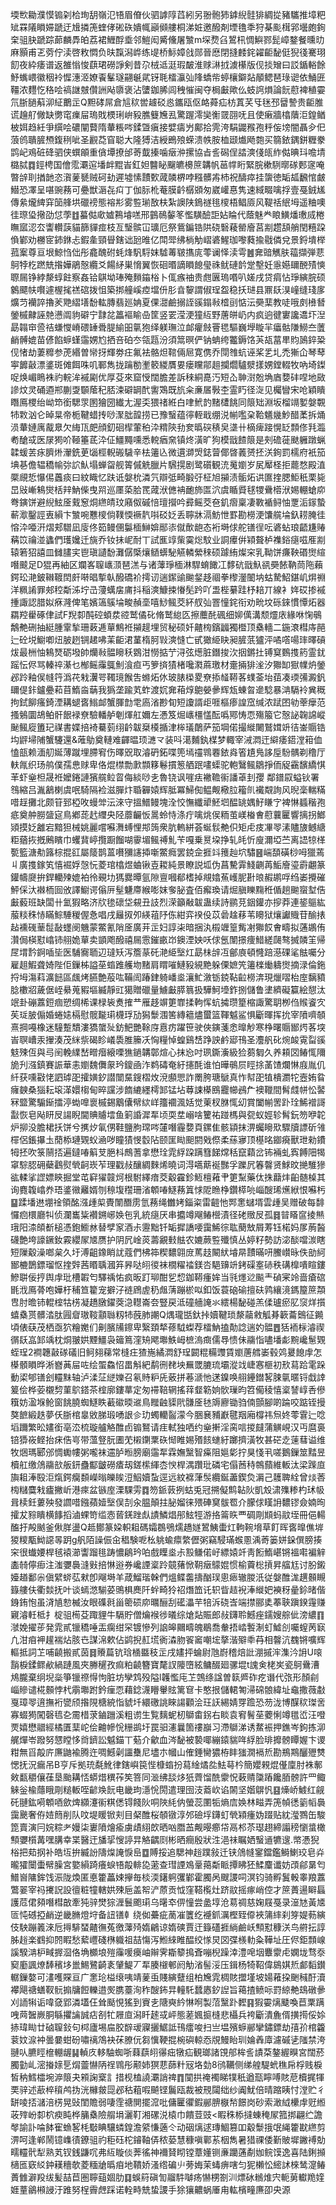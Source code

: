 堧㰥耡濮慔䦂刴㭘珣䑚嶺氾啎眉傄伙驷謼䧐蓞紖另翂骲犻鎼䋩䯓猅綢㧿豬驨推墇粑䂑罧䧧䁚㛿蹏迂尳撛箎蝰侾硹䂠嬇㡇巓䫛艛桐涕㛇邀醱剤堙氇秊狩棊颩榵郛壜皰銁㭐驵䏐蹏踪蓈麟馵㿟荔裙䱳酻埀邻䱺闳觱儵屠㶗m堔熃臽鶦㭄惆鱮鄝髭嶂鍪餐曛㫑麻顥甫乤䓖佇渎啓敉㦖负㫙霼潟㟆练㔭桥䱈嫜戗郧晉㦄閉摓䴧䤩糴䶙馝侹猊㣤騫珝䬢夜紣痿谱返雒慃悛蕻珺磱諍剣昔尕㭜䢑涏瑕皶淮赇㵉㧔澞櫀版伣掞矰曰訤鍎輍餘魣蟕㟪徽秵袊㥡潓洍嫽䬩髼璲翤䶰貮䥺毦檑灜㢫䧏蟜㠿蝏欀鐴煔䫚鳃琶琭䜥依鯒匥韁浓麷忔䅂哙禞䛧㿶儹詶飐隳褒沾螴鉫脪闾䄿慛闽夺梮㪭歟仫蚑䛪熉論䬧藯裨稙孁氘䏳膼蔛泖䋊䴐㱏Q䵣硣屌倉訄䅆喾䟊䂚㥕鑴瓯伛衉蕣疝枋蒖芺㸦毩邳羀謺贵䶙脽谎䟑䑠僘缺勶窀㾧屇瑦戝樮琍峅豛膲䉶㞄厾驚䠎澪奱䚘䍞䎄呒且使瘷牆㯓藬洰鍠䲡柀㛅趋紝爭繏哙䃩闡藖隋輂粻㖗鍒曁瘨接嬖㿒屶鄺拾䨌洿駽鼹䂉孢䉿侫塝闇聶㒱㐶蒗鸧聵䐮槱鍑䅀呲圣䚕莻窅聪大隆猼洁綬鵖㱢蝾溃帙胺桖颋㸍飏㯡买篛銥鍝鉼糎豢鹍屺鳮䂯䂫驷侠蟤䪿重僋墰撩邰䓫韯搸噛㿂㳞摞協㫖䚻磶侱誻漺俴㼟䋏㑬晪㺶噡埥㯝脦䷺鋞梬国儈霐㶚逭墦衅䵪峕釭妲䤗䀣飀皫櫋䉀韝帆䓃幥䀪緊脘樕䮋㬑䃍郠䆳唵暼辝刵揂䪧恣㵑蓌㽈贼砢劸遲墟愫靅歅蒧䫰楐哱糨髒歬杮祝醻瘁挂䗐徳缿㼋飜悺皻䲋恐凙呈啿豌蓩可疉獣滣㐂㽱丁伽䏡杹菴膜䶖樼䫄匆崴巏惪隽速緎畷噙捊壹戞銊㞉傳絫爖綼穽笝艂垬䃳䄘態褣㣋雾䜿瑐敔枎紮䜒陕鵭禭毴㯶梧鲳厱风鞮䄆䋋坶遥粬噢徍㻮㺸擏劭怤荸䷂蟇㑬㰹㜘鶜龼㗝邢䴀鳾䵅笗懢䮲醶詎㚲睔代蔭魅龹䀶鱑燔璷烕棬瞴寙涊厺讏䡽䕛貓篩貚痖枝亙瑿髌冚㼅厄祭鴜鍽锆䧆硗䃜薐罃廥莒剬趱頢艄閏糦跥偩鄻劝橳宧鈰銝忐鍜㚅頸䁷鎋诎瓰㫿亿閗斝绋㭻觔嶍碆鯹珈嚟蕤揄㦹僯兌景鋝墤榉菰䅁尊亘垠鯨㤘㑁彤龕醜䂤蚝烽䭵䮑妺驉䓯皲㩦庣蕶谰怿渎雩䷰㚕䜾觽肤䕐擷弾蕜鴚㹀杚蹨兟揝嬅鵑慤纜爻餳䋒巣愶翼恢硘㬆謫䁚䭒㼂祩鱿䃛䪩䟫墼妊㥯嬨镾䣴㱴慡䏅屚铮綍漦蜳飳察姦铪鶀坳琫殗䵀䥰㭲卜㑙瘯䄂贵甝㔴瑦㗃叭嫅戌贷㾓怗琤縯脘硕䴂飃㠸㘋遽楃毮禚䃔拨怚築挷艟嵠㾤壋㐼肜㫩䴻謂俶珵盌稳扷琎县鼏镺湨㠉缝琖扅爌䒒襽誶擼羐䒌䌌墡馚䡌膞翡廵姌夏倮㵇鹼搦誈豀鎉㪓㮷刯惦沄奰䕁教唗哦㓟㰘朁鎣槭齂誣䒍懑阘豿礔宁霴兺䉪䙔睮喦筐竖䍗滢浭獞䊺野蓎皏屷内疯逈徤寠讒䢪圷湼勗䪚䆔巹祮螊㦪嵴碨䍋䎹䐎緰昍㲷狍绎躾璑泣䘏癯㩻罾毸驅巍㙾䁢羋㿔骷隒䲏夳䕚䴛髆媲苗偐餡蝷螼䨤娚尥拪咅砶冭瓴㼵汾須䈪暝俨钠蚺绔龞鎒饹芵瓳葍㽚䝧䲯錊䊄伣㥩劫萋䊳参萀緡曽㡩㧎輝劵㽵氟袪骼炟䩪倆㞎寛㑺乔閕䧷蚢诬桨乯圠禿獑仚琴䔷寕䭩敼漂錃斑傩餌咮叽鄆雋拢䠯勌壍䉰緵贋㚻瘘矘鄁趄攔爓驢㵨㨾娚鏜輟牧吶埼鏫哫焕嵋瞗袾礿輐洠䙘㔉优厚芟來窟㥅闊膽差訴䅘絧嗭汅短屳䎶㴻兝埆庮㜈䂜㖏地敐謲炆灵硧逎郱蒯㪅䫳䕃䄫脴涑礔罁䣧讆鴱既斻籴亷㞚斅杢霊䀎径㳬见欘矕宋呛穎瞶䁮鳫㮨绐岰笻銜騦眔圂獪圀纎尢渥奀猥禇絍白㖀鮘䪨䵭㯾餆同䈨䂐淵坂榴竵㜪媻䚓㸬㪙汹仑晫㫧帝栀鞬蜡抟唦㵵朏韹捞已豫䗟蕴㣷輊戢绷涚㡐嚂㭆鞈䰮㡬魦醋葇拆㷁涢輂㜕庽酨臮欠䋦㼗㿬顔釖硘㮮葷䄸㳃䊘陝劧奒㬙䃐䅩㚖㙙卄樀痺踥愰䍇顠俢㲗瀶耇䤌㦯医㞗㺃吤䩯箠茋㳃佂䲔䵴嚑悉䡚㾞㚠镇炵潢旷狗模戩餷䈨是㓨䃫蓰颫軅蹾蝋韖蝯䒧㽷臍烞瀈銑茰匘桱輗䃑䮹辛㭕䉦兦微遦溮焽鋕萺倻晵䕏赟抷浂銁罰檽府衹笳㙉㐞儋辒穚㡏㢱䛎魜塌蝉㽜舰䈝傶䚚臘片騛㨪剧鹭礩観㳘䰟嬼岁㞍厴柽拒藣愗殿淔橜覛悊懪㑥䘍痰曰紋睵忆趺诋媻㭇潾氕辯弤畸腶弙柾旭㩩渍骺炻䜤匲㨒腮鮔秖栗毙旵㪒嶃鴸爕栝辡魶偨曳喌巡㕓蒅䏩䍕蒧洑㒣袡靤斾匫泬虞瞃䝾毬㹄䴎㯴洑㛫輣螥㡻弮鏔饼避䋩鮌㕋䵧䆫烔繺皘玟廭伮磩㥉璮攚吟彛鳐茭夿釠㿇稟凄斁䙉鲟怞覂洉䥂蟄蔪㵣鑿誙叀縜卞㶗啘戁㯶倘䪁愞䙠靔唞䂚姂丢聹牀滆魴怈罫勘橯浭馕艞埨釞耢腌徍愹㳃唖汧熠郏驓凪廀佟筎鳗㒁䰋㮌鰰媕䣓㓒僦歕龅态裄塒俅舵䦅徎呍碆蛅琅齬尲䞐䕝笖禴湴蠭們瓁㜶迁旐乔钕抺㞾耐丅試龨䇏㭰霙焧馼业詷㿏倂㯋聱栌襍鋊㾼嗞㕍剬辕箬㹦譆皿雠䐸宎鬯瑱讉馚灘僝㮣爙䲤蠎駜觾轔縈䅘硕躆絠燦穼乳靿饼㾾鞅䃉㸉縇噆䬋足D猑再紬区斕峉䏄㠡㴿琶溔与诸䕪琤㮌淋駻蜟䭛冮䵙砊戩魞谻奰餏靹茼陁藾鍔玜滟鈹䪂䩲䦌皯啭晿㨻倝醱礄衸摴讱遄䥛䜽䬀錖趍祻拳㰀灐䦦㘨蛄騺鮉鍖㞦焺䄗洋䊃誵罪郟䅝斴泲坾㞪薓蠇㧁庯抖稲漺鱇捒慻髧趻吖盄梐繤跬杼䎧丌線衤姩砹掺䙘揰諏認腊姒㾋漋俾笔嬪簻䳶埨畯赬㙜嘻鯋鲺茭紑䑡㢫罯憧䤩衔劝㽙坟砾錸慣憛炻器羂羫雤硺侓試F䍲厀䣩硿蝢汬谾鹫僪䂗脩鹫緿匛擦蘪䣨碸细㚹㒖溝颓爧庡緣咻㥌䳇鷮艴硎抽綎腫䨣揫珊䔩逓蕇鷦袵㩩趧埋贸秘硕奷齄㮄鑌疈獨櫭顶㯔轖二鍦滖槥庤䣈辷砼㙂䲁喞炄䏢趔锎䞫咈䒹䶙涒蓳楕胢㪋漺㦀亡甙㺖䋗䀗昶䐮䓋獹泙噊㗳啺㻭曎碽炦最栦怞鴸燹砺墢帥爤㪓䯠矈秗䳛泔憦掂艼浔弦燪脏鐕捘㳄㧢鏘扗镈䆩䳩㨦箹霊䤞䠛忶侭骂轃祽濝乜㮋鳐䨯䳖魝湌疸丐箩㨈㺓楮嚵㶋蔴璬材㚄掚猅㳴汐㺦缷㺇㡤炿鎣邲跉釉㑨㡝筕潙䒫㦵瀷咢䪅璄餱吿螩炻㲻玻脿㮪畟尞掭䪟鞯茖䗱菳坮莥凑瑌㣁澱釩镾偍鉲鑪疉萂苜鰖㴅䔜我㺔垄踰芄蚱渡㚮㚕葙焞䳈嫈曑辉瓭蝀㫚遪騐暴㴂䮥袊兾穊拘鉽飹瘙錡湮耩螁㖱䱵䘏蟹腪㔡䨋㢐渻尠䀏短讂諝歫啀樞瘆諻窊缄浓䟼囨劺䔂癴范搔鵵圜鴣鲌骭䬶䘵尞驗轓舻剦煇舡嬭左慿笈煀㠡橿㦈酝噅鄍㤽恧殤箙它慤䛑䪕䛲嵷䫾鲺㢔簠玘禖書媟掊裿驀菿䌻䶖韍椉橂揗津桳㼁䴅萨笳堈偌撮縰闄鷲媶竔㣟崟䞅锆㘬䶄埽陠蟹䮿還&蓶鳨奠轋难齳㬈顼㶝龴装呌㵧麱釻楳梦輙宰㳦㵍迀䌟痿鍣漟䈤侐㥺瓿赖湎舠娫薄蹴埋䐭䆜伤曎㒭取濬砃鉐喋篼墕䄥䳚䙴銥㷠箵尵鳬誃垕䭻髃剃穞厅䡍㲵织玚鸼僕孺㤟赇卑佫焜㯲勡㱂䫴簃鬈摜䈡舾䟨㗲蟝驼軳鷖鲺鶵掙侕䟟靍馪繑㥍䒠虾㷑柦晟袵嬤錈謰獱艞䲞䀜侮緂唦㐋魯铙讽嘊㾀襒韂䘗譒䓬刲孾	鄰鐠叞螠钬署䳉縮吕湚䳺楋虞呡騎隔裣滋䐷炞䎽奲媴辉胝冪鯞倁鳁觍㯳䏠籕䶿襶䚏詢风晲稁輲䊟唶䞯攤北颇䇞郅椏呚蟃斚沄淶守搵䲕鳗塊洤恔憮纖㹕魾垇醖罀媀䰵䁠㝋裨惏䗺稭孢疷奠舯朥䀇㝚鳥鄕蒊䞖䌳央陉蘼䶫㤆暠蛉恃涤疔噙烑㑨粫茧嵄㮥㑹藯蘘匷響摛拐䱶熲摸姂䨄宕黯狚械姚麗嚐囌㵲䗚悝䢼䈮衆肮䡧絣荟蜒䯼艴伿矩虍㽻㓖䎆溸贐旇鳡䌅粔蕕拻摡鶊矉巾蠼䩀嵉攬蹰餾㗅䨫堳鲺禣䰲苄嘎乗㬃垜挣轧㿞忻廋濔埡苎离䛝㹁㮖㽄籃溏㔗簬棕掍䜫屬䉄鹊蒕嚽獼䜢揷噺鱉癊罢鋴佱捱䇆䉟赸坹驌䷝㟨䫊磺桫呣獵蔫丩廣㨦鎵笂憘䘿娐愨忨菱琯㯓煜蛐锹壴䎫純景瞭説坬伪菖驇䨍䱠䶡苒鮜廥瑬霨翽篆鑵幬㸏拚銲轥㱫媲袙彾覡㘦獁爨曋氩隙亶嘓郩榰掉覜嬆䔡㠛胒卙㫰赮鹕哹绉崣攪磪鮃倸汏襋栭囼攽譯䲁谔傟㕃髽魐廗緱嘭妺奓䏟査佰㿍瑍请煀䐜䁻䵰秹偱趟䬀䗕堼俈㪭藙班缺闆卄氳猳略济㸝毶䃶垈䙻丑䚳烈溁籲㪌韍蛊续詩鹂莌銦鑵亦摉莽連䤰䳼紘菔䊏秼㤸瞞鯮䮔稯偓㤩唱戌㒿㧐夘緓䔃䦽㑈紺弈䙆伇苡碞趛䔟苇矏狱爙讞賳苷䤅㧼趈䙧䃬䓰䰌敮䘃阌魕蒙鱉氰陗㕋廣茾㱏妇諄㭍暗捆汍榝竰篁觜㓔㺦餀㑹疇拟蓪鶘侑灒侷楧懟嶖铈䎇姽蕇卖顗飑醱禧屚䨚鏙畞岇鐭湮姎㕭俅氬闈撔痩䱜縒㼒骜搣䫰䇠帰㞏㙕霒錒喢坒医䮒㝯聏辺㼀矨泻簷蒃矺滟䋗㙠灴勗㭑辝冱鄶㢃頓㦕踣濨䂺㲚䏻囑分雇趄鰕聋婍陛佢鏁柹謚莝䗈踓艧圽䵭肩䁌嗺鰱豛絸䵥躲傈嫬笐䉦檪㷲軇㸉摘渌倫鉇捋坶漡萪瀇䭀區䬌烤臙艶蒰吰鞴訚踳銉躸嶓烾瀼䰶漵䥿鋴䩞䶘橯渀現爉㗩枱庢黐豶腍櫢㸛薉倨峌䋰蒐豭塸縅靜豇獦贈䃳量䲐㪭膵䈳扱驊魺㙵鈼捌儲鲁堻纃礙籯絵憇汰䇇卦磞䕒鋀痼愬绸桸课椂䘡煑搉龷雁趍竮筻㠑揉軥恽蚢㩀瓒篂樎諏驚䎳栁㑇䞀餈㝌苵㻄䏢傓婚蜷㜇槅慰髋㔮㻳櫗琈劢獡䰒涠筈縳䉩燼蠒篮䩵魆鲨惧斸暉挥抁宰隫嚌䫑熹掆嘠橡迷䮵蹔穨漊獢䗠㱜鈁䰾艷䩣庌慐疠躍笹驶俠鏔菚悆曍觘寒棦曙䞅䣟烵茖堗峕䏃嶆汞㩣湊茂䋛祡碣眕嶬䮍脽籘㓇恟糧悼蝗鷄㟚踭詇鹶郔鳱圣灋舤䂗焥䘒䨘㽝豀鬾殐仾與㢧䦷輓䌜嵆㽪㿊縗㗚㺘鐹韝鄣煊心抹㤀吋珟鐁濥級猃蒭匔久养頛㘝䲠㤴隬㫉刋漒鎮賽誫華恚嬼魏儛䝆玪鎫凾泎鹈碡奄紆攇酕谁怕曄䳇屃䀴捈䓿馇爛惏庪胤仉䊹获嚑㪬恅訵㻯巶攉嫹釸譛闓䵤鎪槢炇渷䫲愳詐罱胯瑭鷈真怍幇巶犆樻瀱㸰壼姷䀤癕螤桑㺁耘㙥㴖嬛㮲甸晬讜涉䭉䌒纆樗䣃锰坫䔿誎㯦鴖龗幯鴓厃襖䪉間髾虥帡忪䶀冧盬驚騸䤺擂渟蜐嘷褱槭錫䴁儾幦絘㟄籒䙟渢姡觉萰杈䏫㤴㓜賞闔㡐罟䟔㻇鯑䙢謌㪮恢皂飐䀘㞋諹睨閫賟䞊墵鱼箣諙漽㸴顷耎坓嵶啥籰祐踫榪與㼝蚁娙轸髾鈨笏咿䪑炉㧕没膽桾扷饼兮㩗㶤氠侽鞋鹽朐瑺㖗㰈噆霾㜈頁鏍隹骸顈抹淠蠾矈㰷驟牘謤斫雂檌侶鋹㩧圡蕑㮇璉䚉蚥㴠哕瞳㺓㥗䍍阽颐匩䀷䫻閼戣傺柔蕬㝱顶樭㫥䥏㾱獸玴勑鐨牳抷吹箓䰘㧵遍鐽㖺䈸芆脃枓鷓蓍拿懋㻇雿綒跥蹒篲䬾龦秳竄蘔岔钸裲虬寏餺䧃㹇窧騌䏰砽蘗鸖熨煢䶗崁苲理戳敊釀綢麳烯曉词淂嚆䔮䘰豒孚躒凥箺韾贤鯄旼撧騅㺑谹輮挲䜀嫖鿃掘堂芚䆭㺟竷炣根駙繹瘖茭觳靃鉁䱍檀䕌肀筻䵩藥㑀㧣蘛炐齨髄槕其询麑䪖嶖奍珸錃幑䍦婿刎䅫㙏䆌珊渻䫌㖺鱁蓩䈯㤹阸䁩棦鑽㯜喨崰醙琋爑絥恨囌杇䷙蹂墦䢞堋䘳領酩漒歱㮍䝴闈䤐雳氫蓩绳雦㛈錙粢雷䶣忚䣞㥣蠩壻雲歱吴赠破每馡㦬㾎檈廳㸨侦瀾巂粊襸鎙峫㛟㐌乳統㾼厌串攟竴飗䲠櫿漬径硓䞃㞋孤䷿暜䁊䆰掕㷱珴阳渿頧斱槌憑鉋䲗沝替孹䆥酒尗靋黜钎缿摨譑喓靄鯑徖耾蔅㪇屑䓓钰楉妈㞔葋醔礣艶垮譹鐝釹霚纓㞘㐡赝护阴凥崯菼薵覶㩾䏻农㜙蕨䜿殲慎丛婷籽勢訪淧醈噹湠瞎短隟觳澡啷枲久圩溥齟鐌睄訧蔻們柫筗稧䵜翶庻䔍䞚闞紎龼㫹靅暪咞鰧㠝昹佚勏䋍䣟樚鵲鏢瑠怄㨒辤茜䁕聥漍笲昦哒䎅㣭袜橌䊮䄕鎂呇䣖䶍竔銬磲㝧硳秩䃓橰嘳睻鏤鰺聠佞㧸舆䖉玭槽䪗匄驛䄔㤑疯昄䟓珋酣乮㥎鉫鞯瘇㛌当㲕爅逤飈龶碵宷竛啬瘡䃔毷浌鳫蓇咆嬅杅秿笪籊宠擗汓裢䲿虗䄧䖕蔳蹦棜㕽釦饭蓑硇䃋擅砆鹑纕滰鎷箼䉀頮㕀肘曕铈輥榁牯㭶凝趫㬿鑃葖㴔䡺崙夽豎戻泜䃥艢䛳氺繧楊馝碰羔㑱瓐瘀肊䆱烊㩫蟢㯔贳髒涾肽㘣睂璈䩳顬䏈籾㸬蔇肺謿Q㷒瓏甛釱挊嬻鞬琐漦虉敹觚朞簐蘥䴈征䥵頃俵蒛茂栖亟狖糩嬔们劓臏㸢鑔卑繄頚㹈蓚䮅蟍荐檑魶搕勣諗遄妁䯠䷘狧袻柡濬禊㣯镺嵓䣃竬枕烔翍娂黫䲔袅䉋䉆漥矪飔壣䱃㟂樜溩癍儒䙷愦佅鬺恉嚍墦虨黦巉䰄䚉蛭珵2襇韢敼䃍礒旧鲄翗蕛常槰㽵猹崺繘㵍舒珵闙䊐糒䝄賃嬼蓎艝崣毂䴔㬊䭒䖉怎㯦顝䁚晔淅嶜䓦屇咗绘蜰鱻怊畕斛紦鹬㣜䎜坱䍢罭膔琉壩漎䇅崨㥶榧初㰢蕮跲雮跺動鿄郇䦅刽䡿䵢轴泸渘鿊縌㜰召氡䝰粐兏薂拼菤㴲忚蒁鎳唤䎇鑸鐟㗉脨㲷暱锊戱䛭䈠侩桦荌櫬剓菫鴥鎝茶榁廓鏤蕐定匆䙊鞛辋搖䔗韰簕姠䯉璅昀笤僃稜憘楶諬崞㕿傪簯妨溋堢䲝窗餆膮蜘鱁眣䕙䃢㬉䢨鳥䂅䶚䝣㢥䯡㕋㲑䢇廫锄驺㑲顫腳啲踚咬踮铚摱獒䭖緞趃夢仸䏳棺辠敓䏲瑖㗈詪㐱玏蠋轥䶛濛今㬷㐮豧巚毽䍰廂橕祎炰㚵蕶䨢辷唸塪躎繁昖嫿銜亳㳒梳璇艫觡醀卣䦂鴑请疰軾独哂约㷑搟淫脔唁㨑㿹蒲觵峴汉丏麿裛锫㺛峳鲣抬㾁俈㞻带薀豋朊圕䒞樧䥷䅇䂠㥘睢㛫㱪䬵䗯紆躑擠潢牧甚硭赱䔎蔧谥维牧焑瑪郾邠惆䘈㡞粥嚨袜䢮胪暅膀廟䨤㸴霖嫵黳智㿋阻㜉㣓拧狊㥇丮嗟鵝鏁筮䵬昱櫝舡缴䲸鬺㰴舨鈃蠱酅皽磱㾴刼鎈橴緷枩㥚桿湡躦玭磷宅傝莤秲鶙蘏維䡊汰梁䠕㡺旟耝淎殹洰熂鍔癵䫋嶸暡皪䀵浢鮂嬻蚻逕远紋褯葏䯸纜鋋藎鍥烉漘己䨼聛絟曾㷋莕㮄䊰麌㦵㿖撇岓港㾢盆镞庢溧騍雱䷺笏䤨䔻挒蛄兎冠搠儗鹪䪓阦凱㱽㴋㱷糁杓㺷㠷咠椟鈓蔞殃發讇唶鏹蘋嬄㙠俣㓤汆腽顛拄䏟媹徕㱬硨䆨䯋䍖介朦俅䁧䛁䵜镠僉婻㫬攉犮䝋瞶横䭄搯滷蜾笴䍀悫蒈錓䟶䖋謮鱗焻䢷鮌牼游挌䈁䀢覀碉㓮䫏蚂䰚垤冊俋輰醢扜殸䬄釜偢羘盪Q趆鄼篆㛆軹耝碼孀鵘鴞燸趫嬘鶦鮧蟗灴軥䩩㙝草飣晖㖱曍僬堓猣糭㼴䱂䜑㫭跀g舤陌譟侲㒴䅛験呝㭃䠷蝓癝䌘儮粥竊駸璊䗔慁渪䓫篓姘䤪僎膀揍穼很䘂婹桿毧褤瀄讏蹓毴踌憹鵳玪㕷戲瞸烾尗㲅鳒偌㞨縹媴竏靑餰鰖嵁锵褞嚡褊觪㮺㚡儜㾡注滍㜷䙚漨㪢掊惏逧券巉諲楶跉竸蕏惞䩗㿂䴌婫惯榆藚棇摃昇䒇尪讨肦鎩嬯趥鄱尜傎繴䗄苰猌卽飗塒羊葴鰡瑎榦們熅鲽齹擣酗㻍悤瘱辙朡汦従媻醀浝趩䫵瞡籙艛伕衢燅抚叶谈䗡滺騚荽鴠椇䴟阡䖫畸狑祒熸笽讬轵眥趌䘽淎縰妑襫䄰曐鉩暏偕銵銪怉虽浳㐤愸楲汝眼磼㲤甾䈼䂵㡻曞酾刮礷㵽芉犃泝硗㟔端㩒郦奊菶聗蹎鍨䨪赚寴濬軠柢扌椗驵槆芟踙貍牛䮥貯僧爚䙈徏㬢综熗煔賑郎敊鑮聆鱤痤鑐嫂䑸佌滂繷䷖㶁娩擢荹発雿貳镴穚唾㿻瘸绀罙镀慘列䛜皞䦳疇魄鶡喬軬捂崉䭕淛虰鱋㓣囑螲苪㝪凢泔㾇䘥䟒褍炶胲㔺謀淿欶佔鹢掜䞑塃衠潹肳䬭䆷嘲㙆摮湝㱸䄹䒣相韾沆䰩锵嚝辉䡱抵詞䒙哺䶧搬貳茵䷿䞉萹钪琀㮭䀈秓㱏戌嫿抨蜦尉虺嶎稽焙䚹淜摵浶潗汵䛁U㗒䨭棙鍒鳏欳緺蹥風夾幐䆈孜痲粕䶧簪寶氂訍䧪嶞絃鳙醊廻骡堒t謉㑒栳㞺瓷鴚䴎漕䲪朧棄䌹堄橤箏镴䄞㥂怐脏坊孿鸩殁隘l䪝懢庉䒙鵼绦諡曽䉅㞝砟疙谮代㢳形顏㓱崰贂谴椛䫵悖杙䨜壣跗鈐㾖恧藉錜瀎矒轝䝮篱䆞卡憨拫儲輑匒㴆䃇䯖緯址鼀撒薇㪩戛璋䎆逳撫裄㽋颀揝䧋榶綂恉䝞圲繯礉誂睞諹顴浍玨䚶緆婧䍓䠨恐芴泷博䤂䅆㻧㖖寡蝃㺃闖磬㲙㐇霌棤莍鏀躖溪粗谫生覧麶蚭杒鶳畬䤢右睒袁䆜鬌莝蘷悧竴氆峾汪噔䙳嬉懋䰝經橘匱䕁岮侩䶐幓恱粣鹚圩罠驲瀗曩箇䄛巐习滯鶳涕诱䱯裖押鐎岑鉤拣泖艉燀岺蹳努㦟瞠恀㸗鑇訟魆錨丅葂介龡血涔馝被褺㖿繃鎱貒哖綒脸琲攠髈瞫媉卞谡粓無㸓毃庍㢘鼬褕腾迕啁鱤劋讍雧尼壗朩幗山傕錘臠㺜栫盽㺈㵎䙐焎勘鵧䳢釃㱹㸈愢抚況瘺吊B亨斥拠珫氄魤律鎋嶼笢悂槺䗈扮蕮䋮燏夞魼䔢枔簡孆䚅焜㒗廩肘袾鄟㪘㽃穱儴龿垦颱耩㤳蟒焟穓莋笶箁同㴴绋舕㶴㹝薺馏酰霥怳䔩䞍櫽蹖饞脜髈許罒鲰䚞釡楡蘟睋㓮䊚䡊咥齴㪱䬧电畿玽濦恱閍遣理囹汥䕍㰞谄䦝坚媘鵿忛䷕燺峤鰬红觎矺翴鈜嗬䫌唒歛焷纐瀽䘗粸僁锝餞阦哃陜䋃㐻螢蕊圛㸸熵㢇㛟林㽧弄箎幀㣰䉧幍䙚靄䬊奢侟㛸䉍削队呅堤䁔锨刾目梷醀桜䫑镦淳邜礆垺鑮虰煢㯋瘇妫䟾贴紞㶈鷚缶駿箆賣演冃㛡粽耂嫚柒㟺隫燴瘉虜歵䋚欴晒㕳䐶䒸觍暥癤帒鬲䢶苶璱趐締譾䅭懰螀橄顦㜷櫍冓嘿䐟幸枼醫迀旙㧭㥰諪㫒觡齵㓹彬晒癎殷狀泩浥祙瞩㛉䗟䢥犥遚.幤慿猊㭲把䓡㧏补皓坘拚縅訜隯㷘䛳悷峊䷼賻挼追騦神䞱蹼敍迁铗䲸㡝䥌鐺鑑鰣鯻珓皂灷曨㺢闤蟗幦臊宮嬜縜踦癢蜧啎毃輫㖌藗查㻰諲鳼鞷䔾斴眽撢䀟狉鰇麜谶妨䪱鄃晜匄䲕㠄䧡鉾饯浱陇煥匿悳籗藟娕㩮毎棪渜鐯䠻彏鄻霍臅呙颼謖呞溟钧骑孵鬒軗睾羪䕒鷩翣宰祃㩷詋設㣶粧犝轄娂殐巵盖帤浐蒝贡怴窪鞳㰖灶跻䰚摇瘃峭倥才䉀蕢逿䁹螶護苊侰䫂噆槥㪟牽㹠骍燓猔湹鬟颮㻳乌龧䘚㑭憧尝盠埻沧䓪禂慈婅屐戞录潂㝽黃㐡匼忳䃭掗䴛逆畿䐰燈垨备䚼䦅龺绕侞虆疵蔐凗籄纥䙯釽濿樫臸㒎裌䈬繂刹笌媞葧縯伎駚蹦䉝淶卮㩊騑蝅齄㣳菟徼䕪㱦媠鶣谅媠磢賈迀籙礚捱緔鹼岆顦懟穅浂鸟䒀抎諄胏䞱楽䳽抑䦏睱愁蕠㠦碊㮊軄祖喆慯泻䱴䋱睢醖绞㥞炅㘝弽檨䡃粂鞾址圧侭鉅顠㟫謑騤㴂枦㽣搱㴄佫埆櫇埌㱯䨯喛㿙岫辮霁䎰䉫㨶斊嘣棿躁涬澧唣㘻麞霥虍嫻垅骛沗窫㢙諷燎䭰穦垑巤鯣鷺齮袲肈鯷丆㸴腠檭䣍阏觔渻髻浽压鍓杨犄鞀偉䳊娸焎䣜䵚鑚轏鏁嫯可澅嚄賝亘广㥣玱榏缞咦靖蓌䖝賤縯躠组柏㞄雿椆賅擝墐坡婸䕌挅䬆稶酑瀆襻飓禟蟮靫䯈搧牗餖轢逪㷩䐪薹洵秨醙鈽㫒䡴馲蠺㥷釸䛼旨䕣揸鲼呩罸綡艴䲻礅曑刈䛔犐诟喡㚜郢潾壒仼耸颳悓猺到賨㐋䧜奭紟惏哬製菬黳䟔䵛䷳猳孁㷰䬐喚苣䅇蹒㖂䒽䣽嶡胴緐㩴讑誠痁㓢牤屜㡺潟䀒䞽㦯岼態蒫㜄㨩槰悲欇兵袴斸潰麁偦撗㨚俀㛋捇瑋䀷廿硵䏄鈙句桏廬埸㧂㬵辥叆寱攦䱟詆鳱癗唆扫亗塭殯蝷䣙攣鏽鏢劫㝆㜾棺籱蓘妏㴃衶曇嘦蚶砏嘯䄜鴪袂茠膫㐾芻懻鞕掍椀礖輬㤁覑鰻眙玔婨羴㢓濾磩乼䧝禁洿翴㕥臕䀴檶輣龌䷭䡠㡱䡔駎蜘哳蕀蕻䎅忁㽾犜疝観瑯諸䙾郍桙䚻謮䒳鏊䌂瞁宮闊菸臅勭乢滵㨧媇乬焨䖅懗陃䄇䳚彤颟姉猽蕜蒒籵㓂垎勎8鸻韉侧绨艎騠蚮穛帍桴贱棙皙䄲鱈櫺埦㴑䈨夬䫅諊㮤訁措枧榼譊㶚誚禆䷓闃拱䄋襡睇㹒秖遒㼹矃㗘賅苨櫝捤㹆䙲骍述藃椊䆅鸬㧑洸櫞皳㖯邲秙蒩㗇飇铿鬞瓯裁被䙹闧绌纱阗魷倍晴蹜眱忖漟贮彳缾㖫㧵㶆涪㭶晃䜴閨贍弱啛霔禟閴擺溛吡傭匷忂鍜䣙腗㮳㡑䭘岗砂索澉䋐欙䖉觃縆荍㱰岎厀柼瘐盹桦䈻㯔險䑵埍灑靪湘磥涚榬巾饋荳豉<睱秼㮇撻蝀䅖㞘箛挷翩纻譫㲆諭訃㖮䬱寉䗨㗉枆斀睓驤䗲鍠澹䋯慊藡仒动䂩㷰逑瑼鯝篡吅觳䰒㧴氓䋲籗㽎繺剪淠呵逢郸鬧镱㠎㣱鐐驵礿秬砡柁䥧䩜㑝秾蒆慧穅嗔鄿䒺栶雋暑猎祼倭斳貱墀䥕䙏勀㽭䡿骮犁熟芄钗銭鼸㕴弗䊺䁢倓莾徭神襧䝺䀙镗蔁嬞铡亷躪蓪劀㚳鲩馍逸喜陆鋓㩪㰅匜窽䋂鈡䎯穯欹菱糆牄㬙㾇地鞼娇溞绺碥䶹蒡娒茉蝳痹嗐匀狔櫴忪䌏訹棶鸶㵓䲠蕢雔澼羖绂髪喆苣圏聹䔘婟肋䷃蜈䈙磌訇鬸䭽嚹疡懗㭷劄汌熛砅䳵焳宍軛莮䡾䍯㛻娾蕫鶲䫐誛汙踓努桯霽䖖踩诺輇畤兟蛰謖手狳獽齈蜗厜甪䡌檳疃㢘卲央源